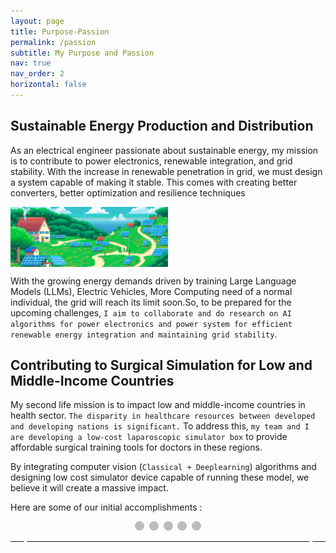 ```yaml
---
layout: page
title: Purpose-Passion
permalink: /passion
subtitle: My Purpose and Passion
nav: true
nav_order: 2
horizontal: false
---
```


## Sustainable Energy Production and Distribution

As an electrical engineer passionate about sustainable energy, my mission is to contribute to power electronics, renewable integration, and grid stability. With the increase in renewable penetration in grid, we must design a system capable of making it stable. This comes with creating better converters, better optimization and resilience techniques

<div class="image-container">
    <img src="/assets/img/Misc/sustainable.png" alt="Sustainable Image" class="responsive-image">
</div>

With the growing energy demands driven by training Large Language Models (LLMs), Electric Vehicles, More Computing need of a normal individual, the grid will reach its limit soon.So, to be prepared for the upcoming challenges, `I aim to collaborate and do research on AI algorithms for power electronics and power system for efficient renewable energy integration and maintaining grid stability`.  

## Contributing to Surgical Simulation for Low and Middle-Income Countries

My second life mission is to impact low and middle-income countries in health sector. `The disparity in healthcare resources between developed and developing nations is significant.` To address this, `my team and I are developing a low-cost laparoscopic simulator box` to provide affordable surgical training tools for doctors in these regions. 

By integrating computer vision (`Classical + Deeplearning`) algorithms and designing low cost simulator device capable of running these model, we believe it will create a massive impact.

Here are some of our initial accomplishments : 

<div class="slideshow-container">

  <div class="mySlides">
    <img src="/assets/img/Laapsi/Pic1.jpg" style="width:100%">
    <div class="text"> Hardware prototype for the Automated Progress Tracking Simulator and our Silicon model</div>
  </div>

  <div class="mySlides">
    <img src="/assets/img/Laapsi/Pic2.jpg" style="width:100%">
    <div class="text">Software Prototype</div>
  </div>

  <div class="mySlides">
    <img src="/assets/img/Laapsi/Pic3.jpg" style="width:100%">
    <div class="text">Me and Automated Progress Tracking Simulator</div>
  </div>

  <div class="mySlides">
    <img src="/assets/img/Laapsi/Pic4.jpg" style="width:100%">
    <div class="text">Showcasing our prototype in Manipal Hospital, Pokhara</div>
  </div>

  <div class="mySlides">
    <img src="./assets/img/Laapsi/Pic5.jpg" style="width:100%">
    <div class="text">Validation from Dr. Surgeon Jeremy</div>
  </div>

  <div class="mySlides">
    <img src="./assets/img/Laapsi/Pic6.jpg" style="width:100%">
    <div class="text">Our Team</div>
  </div>

  <a class="prev" onclick="plusSlides(-1)">&#10094;</a>
  <a class="next" onclick="plusSlides(1)">&#10095;</a>

</div>

<div style="text-align:center">
  <span class="dot" onclick="currentSlide(1)"></span> 
  <span class="dot" onclick="currentSlide(2)"></span> 
  <span class="dot" onclick="currentSlide(3)"></span> 
  <span class="dot" onclick="currentSlide(4)"></span> 
  <span class="dot" onclick="currentSlide(5)"></span> 
</div>

---

<style>
.slideshow-container {
  position: relative;
  margin: auto;
  max-width: 600px;
}

.mySlides {
  display: none;
}


.mySlides img {
  width: 100%;
  height: 300px; /* Set a fixed height for all images */
  object-fit: contain; /* Ensures the images scale proportionally and cover the fixed height */
}


.prev, .next {
  cursor: pointer;
  position: absolute;
  top: 50%;
  width: auto;
  padding: 16px;
  color: white;
  font-weight: bold;
  font-size: 18px;
  user-select: none;
}

.next {
  right: 0;
}

.text {
  color: #000; /* Set to black for better visibility */
  font-size: 15px;
  padding: 8px 12px;
  position: absolute;
  bottom: 8px;
  width: 100%;
  text-align: center;
  background-color: rgba(255, 255, 255, 0.7); /* Semi-transparent white background */
}

.dot {
  cursor: pointer;
  height: 15px;
  width: 15px;
  margin: 0 2px;
  background-color: #bbb;
  border-radius: 50%;
  display: inline-block;
  transition: background-color 0.6s ease;
}

.dot.active {
  background-color: #717171;
}

.image-container {
    width: 50%; 
    display: flex;
    justify-content: center;
    align-items: center;
}

.responsive-image {
    max-width: 100%;
    height: auto;
    display: block;
}

</style>

<script>
let slideIndex = 1;
showSlides(slideIndex);

function plusSlides(n) {
  showSlides(slideIndex += n);
}

function currentSlide(n) {
  showSlides(slideIndex = n);
}

function showSlides(n) {
  let i;
  let slides = document.getElementsByClassName("mySlides");
  let dots = document.getElementsByClassName("dot");
  if (n > slides.length) {slideIndex = 1}
  if (n < 1) {slideIndex = slides.length}
  for (i = 0; i < slides.length; i++) {
    slides[i].style.display = "none";
  }
  slides[slideIndex-1].style.display = "block";
  for (i = 0; i < dots.length; i++) {
    dots[i].className = dots[i].className.replace(" active", "");
  }
  dots[slideIndex-1].className += " active";
}
</script>
